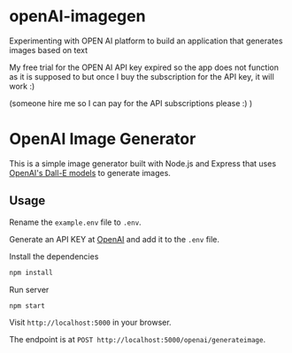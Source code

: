 # openAI-imagegen

Experimenting with OPEN AI platform to build an application that generates images based on text 


My free trial for the OPEN AI API key expired so the app does not function as it is supposed to but once I buy the subscription for the API key, it will work :) 

(someone hire me so I can pay for the API subscriptions please :) ) 







# OpenAI Image Generator

This is a simple image generator built with Node.js and Express that uses [OpenAI's Dall-E models](https://beta.openai.com/docs/guides/images) to generate images.

## Usage

Rename the `example.env` file to `.env`.

Generate an API KEY at [OpenAI](https://beta.openai.com/) and add it to the `.env` file.

Install the dependencies

```bash
npm install
```

Run server

```bash
npm start
```

Visit `http://localhost:5000` in your browser.

The endpoint is at `POST http://localhost:5000/openai/generateimage`.
